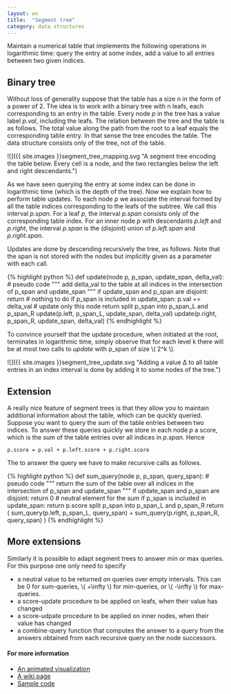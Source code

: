 ```yaml
---
layout: en
title:  "Segment tree"
category: data structures
---
```


Maintain a numerical table that implements the following operations in logarithmic time: query the entry at some index, add a value to all entries between two given indices.

## Binary tree

Without loss of generality suppose that the table has a size n in the form of a power of 2.
The idea is to work with a binary tree with n leafs, each corresponding to an entry in the table.  Every node *p* in the tree has a value label *p.val*, including the leafs.  The relation between the tree and the table is as follows. The total value along the path from the root to a leaf equals the corresponding table entry.  In that sense the tree encodes the table. The data structure consists only of the tree, not of the table.

![]({{ site.images }}segment_tree_mapping.svg "A segment tree encoding the table below. Every cell is a node, and the two rectangles below the left and right descendants.")

As we have seen querying the entry at some index can be done in logarithmic time (which is the depth of the tree).  Now we explain how to perform table updates.  To each node *p* we associate the interval formed by all the table indices corresponding to the leafs of the subtree. We call this interval *p.span*.  For a leaf *p*, the interval *p.span* consists only of the corresponding table index. For an inner node *p* with descendants *p.left* and *p.right*, the interval *p.span* is the (disjoint) union of *p.left.span* and *p.right.span*.

Updates are done by descending recursively the tree, as follows.  Note that the span is not stored with the nodes but implicitly given as a parameter with each call.

{% highlight python %}
def update(node p, p_span,  update_span, delta_val):  # pseudo code
    """
    add delta_val to the table at all indices in
    the intersection of p_span and update_span
    """
    if update_span and p_span are disjoint:
        return  # nothing to do
    if p_span is included in update_span:
        p.val += delta_val   # update only this node
        return
    split p_span into p_span_L and p_span_R
    update(p.left,  p_span_L, update_span, delta_val)
    update(p.right, p_span_R, update_span, delta_val)
{% endhighlight %}

To convince yourself that the update procedure, when initiated at the root, terminates in logarithmic time, simply observe that for each level k there will be at most two calls to *update* with p_span of size \\( 2^k \\).

![]({{ site.images }}segment_tree_update.svg "Adding a value Δ to all table entries in an index interval is done by adding it to some nodes of the tree.")

## Extension

A really nice feature of segment trees is that they allow you to maintain additional information about the table, which can be quickly queried.  Suppose you want to query the sum of the table entries between two indices.  To answer these queries quickly we store in each node *p* a score, which is the sum of the table entries over all indices in *p.span*. Hence

    p.score = p.val + p.left.score + p.right.score

The to answer the query we have to make recursive calls as follows.

{% highlight python %}
def sum_query(node p, p_span,  query_span):  # pseudo code
    """
    return the sum of the table over all indices in
    the intersection of p_span and update_span
    """
    if update_span and p_span are disjoint:
        return 0   # neutral element for the sum
    if p_span is included in update_span:
        return p.score
    split p_span into p_span_L and p_span_R
    return (  sum_query(p.left,  p_span_L, query_span)
            + sum_query(p.right, p_span_R, query_span) )
{% endhighlight %}

## More extensions

Similarly it is possible to adapt segment trees to answer min or max queries.  For this purpose one only need to specify

* a neutral value to be returned on queries over empty intervals. This can be 0 for sum-queries, \\( +\infty \\) for min-queries, or \\( -\infty \\) for max-queries.
* a score-update procedure to be applied on leafs, when their value has changed
* a score-udpate procedure to be applied on inner nodes, when their value has changed
* a combine-query function that computes the answer to a query from the answers obtained from each recursive query on the node successors.


#### For more information

* [An animated visualization](http://visualgo.net/segmenttree)
* [A wiki page](http://wcipeg.com/wiki/Segment_tree)
* [Sample code](http://pythonhosted.org/tryalgo/_modules/tryalgo/range_minimum_query.html#RangeMinQuery)
